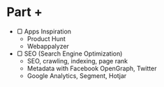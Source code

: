 # Part +

* ▢ Apps Inspiration
  * Product Hunt
  * Webappalyzer
* ▢ SEO (Search Engine Optimization)
  * SEO, crawling, indexing, page rank
  * Metadata with Facebook OpenGraph, Twitter
  * Google Analytics, Segment, Hotjar
